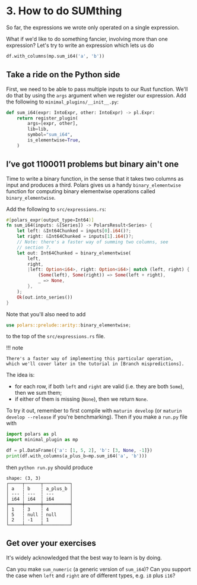 # 3. How to do SUMthing

So far, the expressions we wrote only operated on a single expression.

What if we'd like to do something fancier, involving more than one expression?
Let's try to write an expression which lets us do

```python
df.with_columns(mp.sum_i64('a', 'b'))
```

## Take a ride on the Python side

First, we need to be able to pass multiple inputs to our Rust function. We'll do that
by using the `args` argument when we register our expression. Add the following to
`minimal_plugins/__init__.py`:

```python
def sum_i64(expr: IntoExpr, other: IntoExpr) -> pl.Expr:
    return register_plugin(
        args=[expr, other],
        lib=lib,
        symbol="sum_i64",
        is_elementwise=True,
    )
```

## I’ve got 1100011 problems but binary ain't one

Time to write a binary function, in the sense that it takes two
columns as input and produces a third.
Polars gives us a handy `binary_elementwise` function for computing binary elementwise operations
called `binary_elementwise`.

Add the following to `src/expressions.rs`:

```Rust
#[polars_expr(output_type=Int64)]
fn sum_i64(inputs: &[Series]) -> PolarsResult<Series> {
    let left: &Int64Chunked = inputs[0].i64()?;
    let right: &Int64Chunked = inputs[1].i64()?;
    // Note: there's a faster way of summing two columns, see
    // section 7.
    let out: Int64Chunked = binary_elementwise(
        left,
        right,
        |left: Option<i64>, right: Option<i64>| match (left, right) {
            (Some(left), Some(right)) => Some(left + right),
            _ => None,
        },
    );
    Ok(out.into_series())
}
```
Note that you'll also need to add
```Rust
use polars::prelude::arity::binary_elementwise;
```
to the top of the `src/expressions.rs` file.

!!! note

    There's a faster way of implementing this particular operation,
    which we'll cover later in the tutorial in [Branch mispredictions].

The idea is:

- for each row, if both `left` and `right` are valid (i.e. they are both
  `Some`), then we sum them;
- if either of them is missing (`None`), then we return `None`.

To try it out, remember to first compile with `maturin develop`
(or `maturin develop --release` if you're benchmarking). Then
if you make a `run.py` file with
```python
import polars as pl
import minimal_plugin as mp

df = pl.DataFrame({'a': [1, 5, 2], 'b': [3, None, -1]})
print(df.with_columns(a_plus_b=mp.sum_i64('a', 'b')))
```
then `python run.py` should produce
```
shape: (3, 3)
┌─────┬──────┬──────────┐
│ a   ┆ b    ┆ a_plus_b │
│ --- ┆ ---  ┆ ---      │
│ i64 ┆ i64  ┆ i64      │
╞═════╪══════╪══════════╡
│ 1   ┆ 3    ┆ 4        │
│ 5   ┆ null ┆ null     │
│ 2   ┆ -1   ┆ 1        │
└─────┴──────┴──────────┘
```

  [Branch mispredictions]: ../branch_mispredictions/

## Get over your exercises

It's widely acknowledged that the best way to learn is by doing.

Can you make `sum_numeric` (a generic version of `sum_i64`)?
Can you support the case when `left` and `right` are of different
types, e.g. `i8` plus `i16`?
